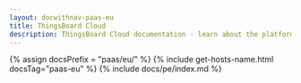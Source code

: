 ```yaml
---
layout: docwithnav-paas-eu
title: ThingsBoard Cloud
description: ThingsBoard Cloud documentation - learn about the platform and get your IoT projects running on ThingsBoard
---
```


{% assign docsPrefix = "paas/eu/" %}
{% include get-hosts-name.html docsTag="paas-eu" %}
{% include docs/pe/index.md %}
